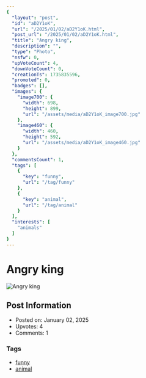 ```yaml
---
{
  "layout": "post",
  "id": "aD2Y1oK",
  "url": "/2025/01/02/aD2Y1oK.html",
  "post_url": "/2025/01/02/aD2Y1oK.html",
  "title": "Angry king",
  "description": "",
  "type": "Photo",
  "nsfw": 0,
  "upVoteCount": 4,
  "downVoteCount": 0,
  "creationTs": 1735835596,
  "promoted": 0,
  "badges": [],
  "images": {
    "image700": {
      "width": 698,
      "height": 899,
      "url": "/assets/media/aD2Y1oK_image700.jpg"
    },
    "image460": {
      "width": 460,
      "height": 592,
      "url": "/assets/media/aD2Y1oK_image460.jpg"
    }
  },
  "commentsCount": 1,
  "tags": [
    {
      "key": "funny",
      "url": "/tag/funny"
    },
    {
      "key": "animal",
      "url": "/tag/animal"
    }
  ],
  "interests": [
    "animals"
  ]
}
---
```


# Angry king

![Angry king](/assets/media/aD2Y1oK_image700.jpg)

## Post Information

- Posted on: January 02, 2025
- Upvotes: 4
- Comments: 1

### Tags

- [funny](/tag/funny)
- [animal](/tag/animal)
